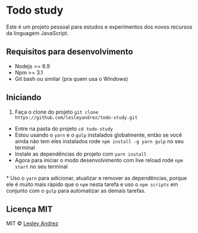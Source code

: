 # Todo study

Este é um projeto pessoal para estudos e experimentos dos novos recursos da linguagem JavaScript.

## Requisitos para desenvolvimento

 - Nodejs >= 6.9
 - Npm >= 3.1
 - Git bash ou similar (pra quem usa o Windows)

## Iniciando

 1. Faça o clone do projeto `git clone https://github.com/lesleyandrez/todo-study.git`
 - Entre na pasta do projeto `cd todo-study`
 - Estou usando o `yarn` e o `gulp` instalados globalmente, então se você ainda não tem eles instalados rode `npm install -g yarn gulp` no seu terminal
 - Instale as dependências do projeto com `yarn install`
 - Agora para iniciar o modo desenvolvimento com live reload rode `npm start` no seu terminal

 \* Uso o `yarn` para adicionar, atualizar e remover as dependências, porque ele é muito mais rápido que o `npm` nesta tarefa e uso o `npm scripts` em conjunto com o `gulp` para automatizar as demais tarefas.

## Licença MIT

MIT © [Lesley Andrez](https://github.com/lesleyandrez)
